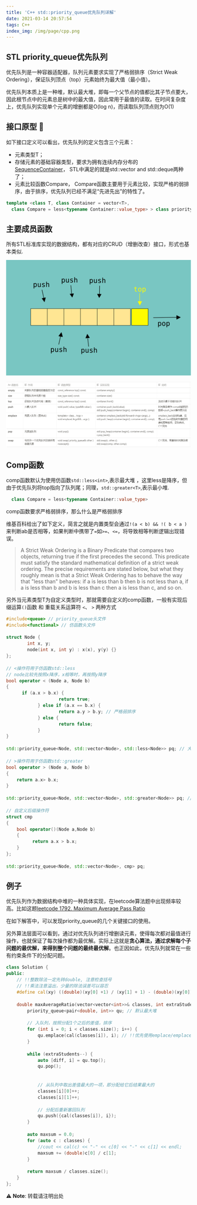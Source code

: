 ```yaml
---
title: 'C++ std::priority_queue优先队列详解'
date: 2021-03-14 20:57:54
tags: C++
index_img: /img/page/cpp.png
---
```


## STL priority_queue优先队列

优先队列是一种容器适配器，队列元素要求实现了严格弱排序（Strict Weak Ordering），保证队列顶点（top）元素始终为最大值（最小值）。

优先队列本质上是一种堆，默认最大堆，即每一个父节点的值都比其子节点要大，因此根节点中的元素总是树中的最大值，因此常用于最值的读取。在时间复杂度上，优先队列实现单个元素的增删都是O(log n)，而读取队列顶点则为O(1)

## 接口原型 🔎

如下接口定义可以看出，优先队列的定义包含三个元素：

- 元素类型T；
- 存储元素的基础容器类型，要求为拥有连续内存分布的[SequenceContainer](https://en.cppreference.com/w/cpp/named_req/SequenceContainer)， STL中满足的就是std::vector and std::deque两种了；
- 元素比较函数Compare， Compare函数主要用于元素比较，实现严格的弱排序，由于排序，优先队列已经不满足“先进先出”的特性了。

```cpp
template <class T, class Container = vector<T>,
  class Compare = less<typename Container::value_type> > class priority_queue;
```



## 主要成员函数

所有STL标准库实现的数据结构，都有对应的CRUD（增删改查）接口，形式也基本类似.

![优先队列出入示意图](/img/priority_queues_feat.png)

![成员函数详解表](/img/priority_queue_member_function.png)



## **Comp函数**

comp函数默认为使用仿函数`std::less<int>`,表示最大堆 ，这里less是降序，但由于优先队列将top指向了队列尾；同理，`std::greater<T>`,表示最小堆.

```cpp
  class Compare = less<typename Container::value_type> 
```

comp函数要求严格弱排序，那么什么是严格弱排序

维基百科给出了如下定义，简言之就是内置类型会通过`!(a < b) && !( b < a ) `来判断ab是否相等，如果判断中携带了`=`如`>=`、`<=`，将导致相等判断逻辑出现错误。

> A Strict Weak Ordering is a Binary Predicate that compares two objects, returning true if the first precedes the second. This predicate must satisfy the standard mathematical definition of a strict weak ordering. The precise requirements are stated below, but what they roughly mean is that a Strict Weak Ordering has to behave the way that "less than" behaves: if a is less than b then b is not less than a, if a is less than b and b is less than c then a is less than c, and so on.

另外当元素类型T为自定义类型时，那就需要自定义的comp函数，一般有实现后缀运算`()`函数 和 重载关系运算符 `<`、 `>` 两种方式

```cpp
#include<queue> // priority_queue头文件
#include<functional> // 仿函数头文件

struct Node {
		int x, y; 
		node(int x, int y) : x(x), y(y) {} 
};
 
// <操作符用于仿函数std::less
// node比较先按照x降序，x相等时，再按照y降序
bool operator < (Node a, Node b) 
{ 
      if (a.x > b.x) {
					return true;
			} else if (a.x == b.x) {
					return a.y > b.y; // 严格弱排序
			} else {
					return false;
			}      
}

std::priority_queue<Node, std::vector<Node>, std::less<Node>> pq; // 大顶堆

// >操作符用于仿函数std::greater
bool operator > (Node a, Node b)
{
    return a.x> b.x;
}

std::priority_queue<Node, std::vector<Node>, std::greater<Node>> pq; // 小顶堆

// 自定义后缀操作符
struct cmp
{
    bool operator()(Node a,Node b)
    {
		  return a.x > b.x;
    }
};

std::priority_queue<Node, std::vector<Node>, cmp> pq;

```

## 例子

优先队列作为数据结构中堆的一种具体实现，在leetcode算法题中出现频率较高。比如这题[leetcode 1792. Maximum Average Pass Ratio](https://leetcode.com/problems/maximum-average-pass-ratio/)

在如下解答中，可以发现priority_queue的几个关键接口的使用。

另外算法层面可以看到，通过对优先队列进行增删读元素，使得每次都对最值进行操作，也就保证了每次操作都为最优解。实际上这就是**贪心算法，通过求解每个子问题的最优解，来得到整个问题的最终最优解**。也正因如此，优先队列就常在一些有约束条件下的分配问题。

```cpp
class Solution {
public:
    // !!整数除法一定先转double, 注意检查括号
    // !!乘法注意溢出，少量的除法误差可以容忍
    #define cal(xy) ((double)(xy[0] +1) / (xy[1] + 1) - (double)(xy[0]) / (xy[1]))

    double maxAverageRatio(vector<vector<int>>& classes, int extraStudents) {
        priority_queue<pair<double, int>> qu; // 默认最大堆
        
        // 入队列，按照分配1个之后的差值，排序
        for (int i = 0; i < classes.size(); i++) {            
            qu.emplace(cal(classes[i]), i); // !!优先使用emplace/emplace_back， 比push/push_back更高效
        }
        
        while (extraStudents--) {
            auto [diff, i] = qu.top();
            qu.pop();
            
            
            // 从队列中取出差值最大的一项，即分配给它后结果最大的
            classes[i][0]++;
            classes[i][1]++;
            
            // 分配后重新塞回队列
            qu.push({cal(classes[i]), i});
        }
        
        auto maxsum = 0.0;
        for (auto c : classes) {           
            //cout << cal(c) << "-" << c[0] << "-" << c[1] << endl;
            maxsum += (double)c[0] / c[1];
        }
        
        return maxsum / classes.size();
    }    
};
```

⚠ **Note**: 转载请注明出处